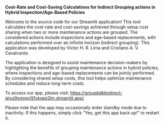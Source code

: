 **Cost-Rate and Cost-Saving Calculations for Indirect Grouping actions in Hybrid Inspection/Age-Based Policies**

Welcome to the source code for our Streamlit application! This tool calculates the cost-rate and cost-savings achieved through setup cost sharing when two or more maintenance actions are grouped. The considered actions include inspections and age-based replacements, with calculations performed over an infinite horizon (indirect grouping). This application was developed by Victor H. R. Lima and Cristiano A. V. Cavalcante.

The application is designed to assist maintenance decision-makers by highlighting the benefits of grouping maintenance actions in hybrid policies, where inspections and age-based replacements can be jointly performed. By considering shared setup costs, this tool helps optimize maintenance schedules and reduce long-term costs.

To access our app, please visit: https://groupkdktindirect-iejys9smnprj5fykxeq2lm.streamlit.app/

Please note that the app may occasionally enter standby mode due to inactivity. If this happens, simply click "Yes, get this app back up!" to restart it.
